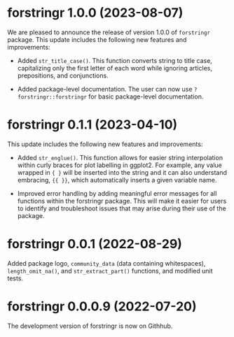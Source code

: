 # forstringr 1.0.0 (2023-08-07)

We are pleased to announce the release of version 1.0.0 of `forstringr` package. This update includes the following new features and improvements:

*  Added `str_title_case()`. This function converts string to title case, capitalizing only the first letter of each word while ignoring articles, prepositions, and conjunctions.

*  Added package-level documentation. The user can now use `?forstringr::forstringr` for basic package-level documentation.

# forstringr 0.1.1 (2023-04-10) 

This update includes the following new features and improvements:

*  Added `str_englue()`. This function allows for easier string interpolation within curly braces for plot labelling in ggplot2. For example, any value wrapped in `{ }` will be inserted into the string and it can also understand embracing, `{{ }}`, which automatically inserts a given variable name.

*  Improved error handling by adding meaningful error messages for all functions within the forstringr package. This will make it easier for users to identify and troubleshoot issues that may arise during their use of the package.

# forstringr 0.0.1 (2022-08-29) 

Added package logo, `community_data` (data containing whitespaces), `length_omit_na()`, and `str_extract_part()` functions, and modified unit tests.

# forstringr 0.0.0.9 (2022-07-20)

The development version of forstringr is now on Githhub.
